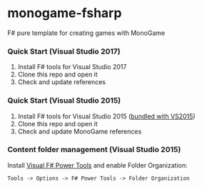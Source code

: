 # monogame-fsharp
F# pure template for creating games with MonoGame

### Quick Start (Visual Studio 2017)
1. Install F# tools for Visual Studio 2017
2. Clone this repo and open it
3. Check and update references 

### Quick Start (Visual Studio 2015)
1. Install F# tools for Visual Studio 2015 ([bundled with VS2015](https://www.visualstudio.com/ru-ru/news/vs2015-vs.aspx#fsharp))
2. Clone this repo and open it
3. Check and update MonoGame references 

### Content folder management (Visual Studio 2015)
Install [Visual F# Power Tools](https://visualstudiogallery.msdn.microsoft.com/136b942e-9f2c-4c0b-8bac-86d774189cff)
and enable Folder Organization:

`Tools -> Options -> F# Power Tools -> Folder Organization`
